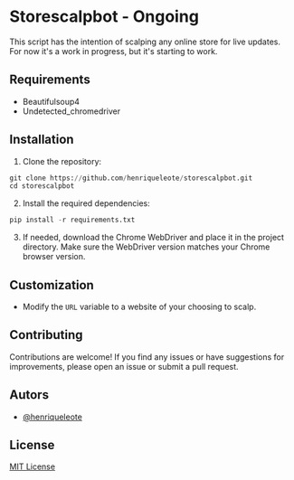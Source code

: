 # Storescalpbot - Ongoing

This script has the intention of scalping any online store for live updates. For now it's a work in progress, but it's starting to work.

## Requirements

- Beautifulsoup4
- Undetected_chromedriver

## Installation

1. Clone the repository:

```python
git clone https://github.com/henriqueleote/storescalpbot.git
cd storescalpbot
```

2. Install the required dependencies:

```python
pip install -r requirements.txt
```

3. If needed, download the Chrome WebDriver and place it in the project directory. Make sure the WebDriver version matches your Chrome browser version.


## Customization

- Modify the `URL` variable to a website of your choosing to scalp.

## Contributing

Contributions are welcome! If you find any issues or have suggestions for improvements, please open an issue or submit a pull request.


## Autors

- [@henriqueleote](https://www.github.com/henriqueleote)

## License

[MIT License](LICENSE)
